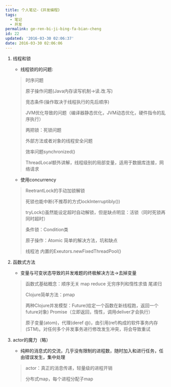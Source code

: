 ```yaml
---
title: 个人笔记-《并发编程》
tags:
  - 笔记
  - 并发
permalink: ge-ren-bi-ji-bing-fa-bian-cheng
id: 22
updated: '2016-03-30 02:06:37'
date: 2016-03-30 02:06:06
---
```


1.  线程和锁
    
    *   线程锁的的问题:
    
    > 时序问题
    > 
    > 原子操作问题(Java内存读写机制->读.改.写)
    > 
    > 竞态条件(操作取决于线程执行的先后顺序)
    > 
    > JVM优化导致的问题（编译器静态优化，JVM动态优化，硬件指令的乱序执行）
    > 
    > 两把锁：死锁问题
    > 
    > 外部方法或者对象的线程安全问题
    > 
    > 效率问题synchronized()
    > 
    > ThreadLocal额外讲解，线程级别的局部变量，适用于数据库连接，网络请求
    
    *   使用concurrency
    
    > ReetrantLock的手动加锁解锁
    > 
    > 死锁也能中断(不推荐的方式lockInterruptibly())
    > 
    > tryLock()虽然能设定超时自动解锁，但是缺点明显：活锁（同时死锁再同时超时）
    > 
    > 条件锁：Condition类
    > 
    > 原子操作：Atomic 简单的解决方法，坑和缺点
    > 
    > 线程池 内置的Exeutors.newFixedThreadPool()

2.  函数式方法
    
    *   变量与可变状态导致的并发难题的终极解决方法->去掉变量
    
    > 函数式基础概念：顺序无关 map reduce 无穷序列和惰性求值 尾递归
    > 
    > Clojure简单方法：pmap
    > 
    > 两种Clojure并发模型：Future(给定一个函数在新线程跑，返回一个future对象) Promise（立即返回，惰性，调用deliver才会执行）
    > 
    > 原子变量(atom)，代理(deref @)，由引用(ref)构成的软件事务内存(STM)。对任何多个并发事务进行修改发生冲突，将会导致重试

3.  actor的魔力（略）
    
    *   纯粹的消息式的交流，几乎没有限制的进程数，随时加入和进行任务，任由错误发生，集中处理
    
    > actor：真正的消息传递，轻量级的进程开销
    > 
    > 分布式map，每个进程分配子map